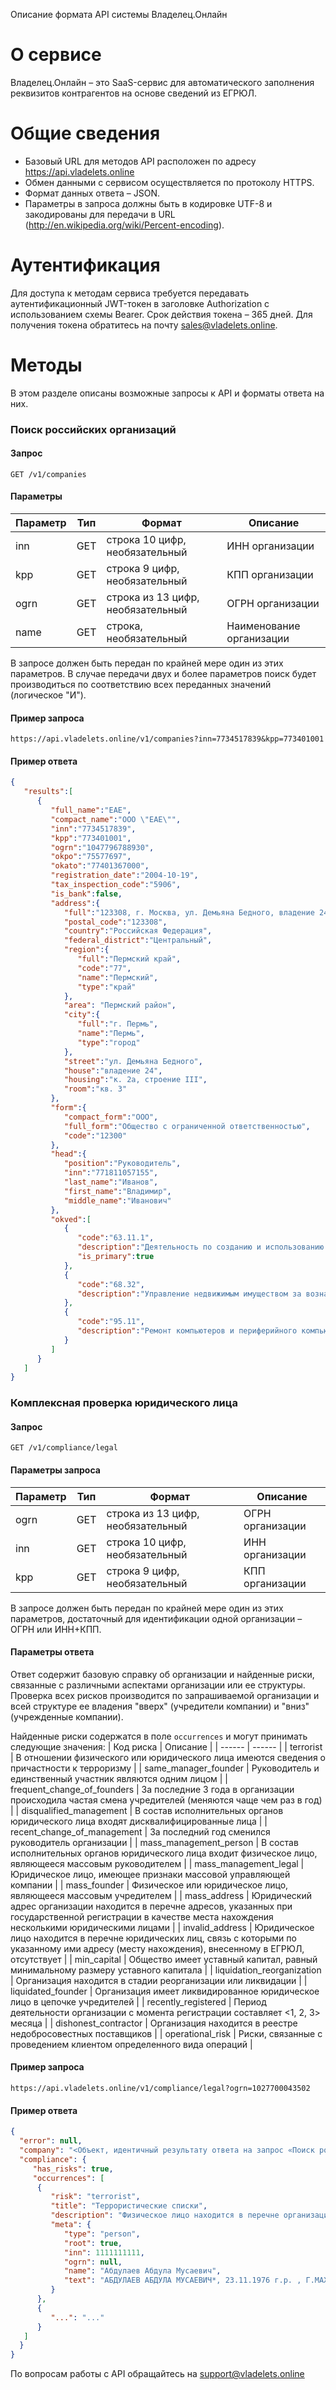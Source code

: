 Описание формата API системы Владелец.Онлайн
# О сервисе
Владелец.Онлайн – это SaaS-сервис для автоматического заполнения реквизитов контрагентов на основе сведений из ЕГРЮЛ.
# Общие сведения
  - Базовый URL для методов API расположен по адресу https://api.vladelets.online
  - Обмен данными с сервисом  осуществляется по протоколу HTTPS.
  - Формат данных ответа – JSON.
  - Параметры в запроса должны быть в кодировке UTF-8 и закодированы для передачи в URL (http://en.wikipedia.org/wiki/Percent-encoding).
# Аутентификация
Для доступа к методам сервиса требуется передавать аутентификационный JWT-токен в заголовке Authorization с использованием схемы Bearer. Срок действия токена – 365 дней.
Для получения токена обратитесь на почту sales@vladelets.online.

# Методы
В этом разделе описаны возможные запросы к API и форматы ответа на них.
### Поиск российских организаций
#### Запрос
`GET /v1/companies`
#### Параметры
| Параметр | Тип | Формат | Описание |
| ------ | ------ | ------ | ------ |
| inn | GET | строка 10 цифр, необязательный | ИНН организации |
| kpp | GET | строка 9 цифр, необязательный | КПП организации |
| ogrn | GET | строка из 13 цифр, необязательный | ОГРН организации |
| name | GET | строка, необязательный | Наименование организации 

В запросе должен быть передан по крайней мере один из этих параметров. В случае передачи двух и более параметров поиск будет производиться по соответствию всех переданных значений (логическое "И").
#### Пример запроса
`https://api.vladelets.online/v1/companies?inn=7734517839&kpp=773401001`
#### Пример ответа
```json
{
   "results":[
      {
         "full_name":"ЕАЕ",
         "compact_name":"ООО \"ЕАЕ\"",
         "inn":"7734517839",
         "kpp":"773401001",
         "ogrn":"1047796788930",
         "okpo":"75577697",
         "okato":"77401367000",
         "registration_date":"2004-10-19",
         "tax_inspection_code":"5906",
         "is_bank":false,
         "address":{
            "full":"123308, г. Москва, ул. Демьяна Бедного, владение 24, к. 2а, строение III, кв. 3",
            "postal_code":"123308",
            "country":"Российская Федерация",
            "federal_district":"Центральный",
            "region":{
               "full":"Пермский край",
               "code":"77",
               "name":"Пермский",
               "type":"край"
            },
            "area": "Пермский район",
            "city":{
               "full":"г. Пермь",
               "name":"Пермь",
               "type":"город"
            },
            "street":"ул. Демьяна Бедного",
            "house":"владение 24",
            "housing":"к. 2а, строение III",
            "room":"кв. 3"
         },
         "form":{
            "compact_form":"ООО",
            "full_form":"Общество с ограниченной ответственностью",
            "code":"12300"
         },
         "head":{
            "position":"Руководитель",
            "inn":"771811057155",
            "last_name":"Иванов",
            "first_name":"Владимир",
            "middle_name":"Иванович"
         },
         "okved":[
            {
               "code":"63.11.1",
               "description":"Деятельность по созданию и использованию баз данных и информационных ресурсов",
               "is_primary":true
            },
            {
               "code":"68.32",
               "description":"Управление недвижимым имуществом за вознаграждение или на договорной основе"
            },
            {
               "code":"95.11",
               "description":"Ремонт компьютеров и периферийного компьютерного оборудования"
            }
         ]
      }
   ]
}
```

### Комплексная проверка юридического лица

#### Запрос
`GET /v1/compliance/legal`

#### Параметры запроса
| Параметр | Тип | Формат | Описание |
| ------ | ------ | ------ | ------ |
| ogrn | GET | строка из 13 цифр, необязательный | ОГРН организации |
| inn | GET | строка 10 цифр, необязательный | ИНН организации |
| kpp | GET | строка 9 цифр, необязательный | КПП организации |

В запросе должен быть передан по крайней мере один из этих параметров, достаточный для идентификации одной организации – ОГРН или ИНН+КПП.

#### Параметры ответа
Ответ содержит базовую справку об организации и найденные риски, связанные с различными аспектами организации или ее структуры. Проверка всех рисков производится по запрашиваемой организации и всей структуре ее владения "вверх" (учредители компании) и "вниз" (учрежденные компании). 

Найденные риски содержатся в поле `occurrences` и могут принимать следующие значения:
| Код риска | Описание |
| ------ | ------ |
| terrorist | В отношении физического или юридического лица имеются сведения о причастности к терроризму |
| same_manager_founder | Руководитель и единственный участник являются одним лицом |
| frequent_change_of_founders | За последние 3 года в организации происходила частая смена учредителей (меняются чаще чем раз в год) |
| disqualified_management | В состав исполнительных органов юридического лица входят дисквалифицированные лица |
| recent_change_of_management | За последний год сменился руководитель организации |
| mass_management_person | В состав исполнительных органов юридического лица входит физическое лицо, являющееся массовым руководителем |
| mass_management_legal | Юридическое лицо, имеющее признаки массовой управляющей компании |
| mass_founder | Физическое или юридическое лицо, являющееся массовым учредителем |
| mass_address | Юридический адрес организации находится в перечне адресов, указанных при государственной регистрации в качестве места нахождения несколькими юридическими лицами |
| invalid_address | Юридическое лицо находится в перечне юридических лиц, связь с которыми по указанному ими адресу (месту нахождения), внесенному в ЕГРЮЛ, отсутствует |
| min_capital | Общество имеет уставный капитал, равный минимальному размеру уставного капитала |
| liquidation_reorganization | Организация находится в стадии реорганизации или ликвидации |
| liquidated_founder | Организация имеет ликвидированное юридическое лицо в цепочке учредителей |
| recently_registered | Период деятельности организации с момента регистрации составляет <1, 2, 3> месяца |
| dishonest_contractor | Организация находится в реестре недобросовестных поставщиков |
| operational_risk | Риски, связанные с проведением клиентом определенного вида операций |

#### Пример запроса
`https://api.vladelets.online/v1/compliance/legal?ogrn=1027700043502`

#### Пример ответа
```json
{
  "error": null,
  "company": "<Объект, идентичный результату ответа на запрос «Поиск российских организаций»>",
  "compliance": {
     "has_risks": true,
     "occurrences": [
      {
         "risk": "terrorist",
         "title": "Террористические списки",
         "description": "Физическое лицо находится в перечне организаций и физических лиц, в отношении которых имеются сведения об их причастности к экстремистской деятельности или терроризму",
         "meta": {
            "type": "person",
            "root": true,
            "inn": 1111111111,
            "ogrn": null,            
            "name": "Абдулаев Абдула Мусаевич",
            "text": "АБДУЛАЕВ АБДУЛА МУСАЕВИЧ*, 23.11.1976 г.р. , Г.МАХАЧКАЛА РЕСПУБЛИКИ ДАГЕСТАН"
         }
      },
      {
         "...": "..."
      }
   ]
  }
}
```

По вопросам работы с API обращайтесь на support@vladelets.online
